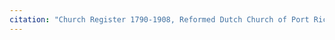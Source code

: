 ```yaml
---
citation: "Church Register 1790-1908, Reformed Dutch Church of Port Richmond, Cover. Digitally photographed by Kathleen Langdon and used with permission via personal correspondence 05 Feb 2023."
---
```



